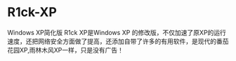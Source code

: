 # R1ck-XP
Windows XP简化版
R1ck XP是Windows XP 的修改版，不仅加速了原XP的运行速度，还把网络安全方面做了提高，还添加自带了许多的有用软件，是现代的番茄花园XP,雨林木风XP一样，只是没有广告！
